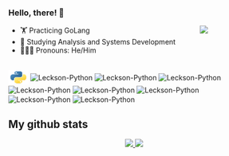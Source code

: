 ### Hello, there! 👋

<img src="avatar2.gif" align="right" width="120"/>


- 🏋️ Practicing GoLang
- 🌱 Studying Analysis and Systems Development
- 🧔🏻‍♂️ Pronouns: He/Him

<div style="display: inline_block"><br>
                                     
  <img align="center" alt="Leckson-Python" height="30" width="40" src="https://raw.githubusercontent.com/devicons/devicon/master/icons/python/python-original.svg">
  <img align="center" alt="Leckson-Python" height="30" width="40" src="https://cdn.jsdelivr.net/gh/devicons/devicon/icons/flask/flask-original-wordmark.svg">
  <img align="center" alt="Leckson-Python" height="30" width="40" src="https://cdn.jsdelivr.net/gh/devicons/devicon/icons/django/django-plain.svg">
  <img align="center" alt="Leckson-Python" height="30" width="40" src="https://cdn.jsdelivr.net/gh/devicons/devicon/icons/numpy/numpy-original-wordmark.svg">
  <img align="center" alt="Leckson-Python" height="30" width="40" src="https://cdn.jsdelivr.net/gh/devicons/devicon/icons/pandas/pandas-original-wordmark.svg">
  <img align="center" alt="Leckson-Python" height="30" width="40" src="https://cdn.jsdelivr.net/gh/devicons/devicon/icons/c/c-original.svg">
  <img align="center" alt="Leckson-Python" height="30" width="40" src="https://cdn.jsdelivr.net/gh/devicons/devicon/icons/cplusplus/cplusplus-original.svg">
  <img align="center" alt="Leckson-Python" height="30" width="40" src="https://cdn.jsdelivr.net/gh/devicons/devicon/icons/csharp/csharp-original.svg">
  <img align="center" alt="Leckson-Python" height="30" width="40" src="https://cdn.jsdelivr.net/gh/devicons/devicon/icons/lua/lua-original-wordmark.svg">
  
  
</div>

##

## My github stats

<div align="center">
  <a href="https://github.com/Leckalmeida">
  <img height="160em" src="https://github-readme-stats-sigma-five.vercel.app/api?username=Leckalmeida&show_icons=true&count_private=true&line_height=30&theme=highcontrast"/>
  <img height="50%em" src="https://github-readme-stats-sigma-five.vercel.app/api/top-langs/?username=Leckalmeida&layout=compact&theme=highcontrast"/>
</div>




